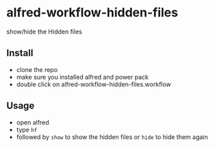# alfred-workflow-hidden-files

show/hide the Hidden files

## Install

- clone the repo
- make sure you installed alfred and power pack
- double click on alfred-workflow-hidden-files.workflow

## Usage

- open alfred
- type `hf`
- followed by `show` to show the hidden files or `hide` to hide them again

